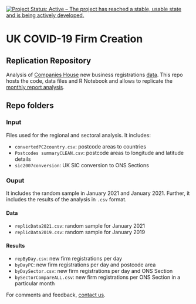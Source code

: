 [![Project Status: Active – The project has reached a stable, usable state and is being actively developed.](https://www.repostatus.org/badges/latest/active.svg)](https://www.repostatus.org/#active)

# UK COVID-19 Firm Creation
## Replication Repository

Analysis of [Companies House](https://www.gov.uk/government/organisations/companies-house) new business registrations [data](http://download.companieshouse.gov.uk/en_output.html). This repo hosts the code, data files and R Notebook and allows to replicate the [monthly report analysis](https://uk-covid19-firm-creation.netlify.app/reports/).

## Repo folders
### Input
Files used for the regional and sectoral analysis. It includes:
- `convertedPC2country.csv`: postcode areas to countries 
- `Postcodes summaryCLEAN.csv`: postcode areas to longitude and latitude details
- `sic2007conversion`: UK SIC conversion to ONS Sections

### Ouput
It includes the random sample in January 2021 and January 2021. Further, it includes the results of the analysis in `.csv` format.
#### Data
- `replicData2021.csv`: random sample for January 2021
- `replicData2019.csv`: random sample for January 2019

#### Results
- `repByDay.csv`: new firm registrations per day
- `byDayPC`: new firm registrations per day and postcode area
- `byDaySector.csv`: new firm registrations per day and ONS Section
- `bySectorCompareALL.csv`: new firm registrations per ONS Section in a particular month



For comments and feedback, [contact us](mailto:i.galanakis@kent.ac.uk).
